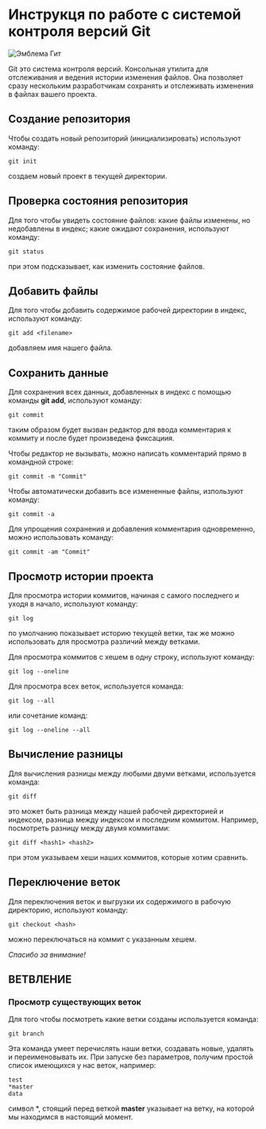 # **Инструкця по работе с системой контроля версий Git**

![Эмблема Гит](Gitlogo.jpg)

Git это система контроля версий. Консольная утилита для отслеживания и ведения истории изменения файлов. Она позволяет сразу нескольким разработчикам сохранять и отслеживать изменения в файлах вашего проекта. 

## Создание репозитория

Чтобы создать новый репозиторий (инициализировать) используют команду:

    git init
    
создаем новый проект в текущей директории.

## Проверка состояния репозитория

Для того чтобы увидеть состояние файлов: какие файлы изменены, но недобавлены в индекс; какие ожидают сохранения, используют команду:

    git status

при этом подсказывает, как изменить состояние файлов.

## Добавить файлы

Для того чтобы добавить содержимое рабочей директории в индекс, используют команду:

    git add <filename>

добавляем имя нашего файла.

## Сохранить данные

Для сохранения всех данных, добавленных в индекс с помощью команды **git add**, используют команду:

    git commit

таким образом будет вызван редактор для ввода комментария к коммиту и после будет произведена фиксациия.

Чтобы редактор не вызывать, можно написать комментарий прямо в командной строке:

    git commit -m "Commit"

Чтобы автоматически добавить все измененные файлы, изпользуют команду:

    git commit -a

Для упрощения сохранения и добавления комментария одновременно, можно использовать команду:

    git commit -am "Commit"

## Просмотр истории проекта

Для просмотра истории коммитов, начиная с самого последнего и уходя в начало, используют команду:

    git log

по умолчанию показывает историю текущей ветки, так же можно использовать для просмотра различий между ветками.

Для просмотра коммитов с хешем в одну строку, используют команду:

    git log --oneline

Для просмотра всех веток, используется команда:

    git log --all

или сочетание команд:

    git log --oneline --all

## Вычисление разницы

Для вычисления разницы между любыми двуми ветками, используется команда:

    git diff

это может быть разница между нашей рабочей директорией и  индексом, разница между индексом и последним коммитом.
Например, посмотреть разницу между двумя коммитами:

    git diff <hash1> <hash2>

при этом указываем хеши наших коммитов, которые хотим сравнить.

## Переключение веток

Для переключения веток и выгрузки их содержимого в рабочую директорию, используют команду:

    git checkout <hash>

можно переключаться на коммит с указанным хешем.

*Спасибо за внимание!*

## ВЕТВЛЕНИЕ

### Просмотр существующих веток

Для того чтобы посмотреть какие ветки созданы используется команда:

    git branch

Эта команда умеет перечислять наши ветки, создавать новые, удалять и переименовывать их.
При запуске без параметров, получим простой список имеющихся у нас веток, например:

    test
    *master
    data

 символ *, стоящий перед веткой **master** указывает на ветку, на которой мы находимся в настоящий момент.

 